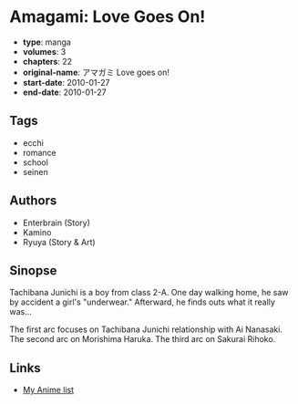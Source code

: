 # Amagami: Love Goes On!

-   **type**: manga
-   **volumes**: 3
-   **chapters**: 22
-   **original-name**: アマガミ Love goes on!
-   **start-date**: 2010-01-27
-   **end-date**: 2010-01-27

## Tags

-   ecchi
-   romance
-   school
-   seinen

## Authors

-   Enterbrain (Story)
-   Kamino
-   Ryuya (Story & Art)

## Sinopse

Tachibana Junichi is a boy from class 2-A. One day walking home, he saw by accident a girl's "underwear." Afterward, he finds outs what it really was...

The first arc focuses on Tachibana Junichi relationship with Ai Nanasaki. The second arc on Morishima Haruka. The third arc on Sakurai Rihoko.

## Links

-   [My Anime list](https://myanimelist.net/manga/20038/Amagami__Love_Goes_On)
